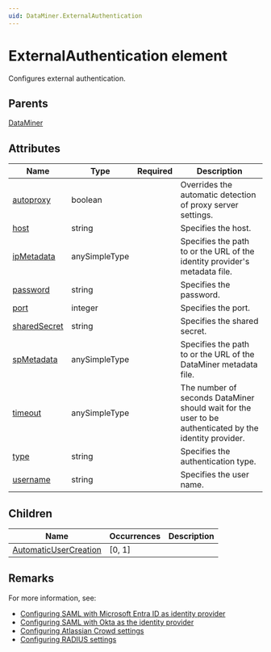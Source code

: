 ```yaml
---
uid: DataMiner.ExternalAuthentication
---
```


# ExternalAuthentication element

Configures external authentication.

## Parents

[DataMiner](xref:DataMiner)

## Attributes

| Name | Type | Required | Description |
| --- | --- | --- | --- |
| [autoproxy](xref:DataMiner.ExternalAuthentication-autoproxy) | boolean |  | Overrides the automatic detection of proxy server settings. |
| [host](xref:DataMiner.ExternalAuthentication-host) | string |  | Specifies the host. |
| [ipMetadata](xref:DataMiner.ExternalAuthentication-ipMetadata) | anySimpleType |  | Specifies the path to or the URL of the identity provider's metadata file. |
| [password](xref:DataMiner.ExternalAuthentication-password) | string |  | Specifies the password. |
| [port](xref:DataMiner.ExternalAuthentication-port) | integer |  | Specifies the port. |
| [sharedSecret](xref:DataMiner.ExternalAuthentication-sharedSecret) | string |  | Specifies the shared secret. |
| [spMetadata](xref:DataMiner.ExternalAuthentication-spMetadata) | anySimpleType |  | Specifies the path to or the URL of the DataMiner metadata file. |
| [timeout](xref:DataMiner.ExternalAuthentication-timeout) | anySimpleType |  | The number of seconds DataMiner should wait for the user to be authenticated by the identity provider. |
| [type](xref:DataMiner.ExternalAuthentication-type) | string |  | Specifies the authentication type. |
| [username](xref:DataMiner.ExternalAuthentication-username) | string |  | Specifies the user name. |

## Children

| Name | Occurrences | Description |
| --- | --- | --- |
| [AutomaticUserCreation](xref:DataMiner.ExternalAuthentication.AutomaticUserCreation) | [0, 1] |  |

## Remarks

For more information, see:

- [Configuring SAML with Microsoft Entra ID as identity provider](xref:SAML_using_Entra_ID)
- [Configuring SAML with Okta as the identity provider](xref:SAML_using_Okta)
- [Configuring Atlassian Crowd settings](xref:Configuring_Atlassian_Crowd_settings)
- [Configuring RADIUS settings](xref:Configuring_RADIUS_settings)
